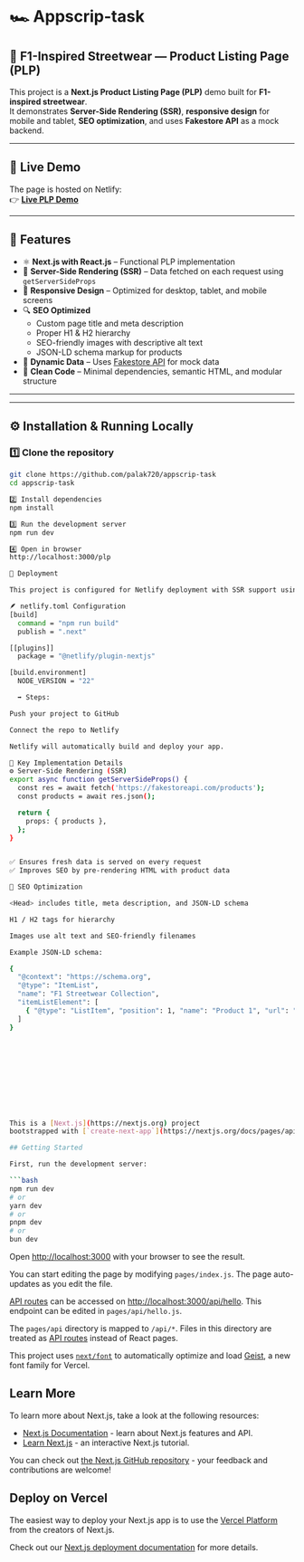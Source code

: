 
# 🏎️ Appscrip-task

## 🧥 F1-Inspired Streetwear — Product Listing Page (PLP)

This project is a **Next.js Product Listing Page (PLP)** demo built for **F1-inspired streetwear**.  
It demonstrates **Server-Side Rendering (SSR)**, **responsive design** for mobile and tablet, **SEO optimization**, and uses **Fakestore API** as a mock backend.

---

## 🚀 Live Demo

The page is hosted on Netlify:  
👉 [**Live PLP Demo**](https://appscrip-task-7e293b.netlify.app/)  


---

## 🧱 Features

- ⚛️ **Next.js with React.js** – Functional PLP implementation  
- 🧠 **Server-Side Rendering (SSR)** – Data fetched on each request using `getServerSideProps`  
- 📱 **Responsive Design** – Optimized for desktop, tablet, and mobile screens  
- 🔍 **SEO Optimized**
  - Custom page title and meta description  
  - Proper H1 & H2 hierarchy  
  - SEO-friendly images with descriptive alt text  
  - JSON-LD schema markup for products  
- 💾 **Dynamic Data** – Uses [Fakestore API](https://fakestoreapi.com/) for mock data  
- 🧩 **Clean Code** – Minimal dependencies, semantic HTML, and modular structure  

---

---

## ⚙️ Installation & Running Locally

### 1️⃣ Clone the repository
```bash
git clone https://github.com/palak720/appscrip-task
cd appscrip-task

2️⃣ Install dependencies
npm install

3️⃣ Run the development server
npm run dev

4️⃣ Open in browser
http://localhost:3000/plp

🧰 Deployment

This project is configured for Netlify deployment with SSR support using @netlify/plugin-nextjs.

🪶 netlify.toml Configuration
[build]
  command = "npm run build"
  publish = ".next"

[[plugins]]
  package = "@netlify/plugin-nextjs"

[build.environment]
  NODE_VERSION = "22"

  ➡️ Steps:

Push your project to GitHub

Connect the repo to Netlify

Netlify will automatically build and deploy your app.

🔧 Key Implementation Details
⚙️ Server-Side Rendering (SSR)
export async function getServerSideProps() {
  const res = await fetch('https://fakestoreapi.com/products');
  const products = await res.json();

  return {
    props: { products },
  };
}


✅ Ensures fresh data is served on every request
✅ Improves SEO by pre-rendering HTML with product data

🧭 SEO Optimization

<Head> includes title, meta description, and JSON-LD schema

H1 / H2 tags for hierarchy

Images use alt text and SEO-friendly filenames

Example JSON-LD schema:

{
  "@context": "https://schema.org",
  "@type": "ItemList",
  "name": "F1 Streetwear Collection",
  "itemListElement": [
    { "@type": "ListItem", "position": 1, "name": "Product 1", "url": "https://site.com/product/1" }
  ]
}











This is a [Next.js](https://nextjs.org) project 
bootstrapped with [`create-next-app`](https://nextjs.org/docs/pages/api-reference/create-next-app).

## Getting Started

First, run the development server:

```bash
npm run dev
# or
yarn dev
# or
pnpm dev
# or
bun dev
```

Open [http://localhost:3000](http://localhost:3000) with your browser to see the result.

You can start editing the page by modifying `pages/index.js`. The page auto-updates as you edit the file.

[API routes](https://nextjs.org/docs/pages/building-your-application/routing/api-routes) can be accessed on [http://localhost:3000/api/hello](http://localhost:3000/api/hello). This endpoint can be edited in `pages/api/hello.js`.

The `pages/api` directory is mapped to `/api/*`. Files in this directory are treated as [API routes](https://nextjs.org/docs/pages/building-your-application/routing/api-routes) instead of React pages.

This project uses [`next/font`](https://nextjs.org/docs/pages/building-your-application/optimizing/fonts) to automatically optimize and load [Geist](https://vercel.com/font), a new font family for Vercel.

## Learn More

To learn more about Next.js, take a look at the following resources:

- [Next.js Documentation](https://nextjs.org/docs) - learn about Next.js features and API.
- [Learn Next.js](https://nextjs.org/learn-pages-router) - an interactive Next.js tutorial.

You can check out [the Next.js GitHub repository](https://github.com/vercel/next.js) - your feedback and contributions are welcome!

## Deploy on Vercel

The easiest way to deploy your Next.js app is to use the [Vercel Platform](https://vercel.com/new?utm_medium=default-template&filter=next.js&utm_source=create-next-app&utm_campaign=create-next-app-readme) from the creators of Next.js.

Check out our [Next.js deployment documentation](https://nextjs.org/docs/pages/building-your-application/deploying) for more details.

